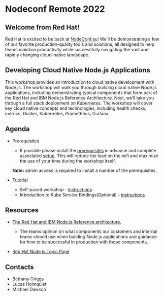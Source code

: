 # Nodeconf Remote 2022

## Welcome from Red Hat!

Red Hat is excited to be back at [NodeConf.eu](https://www.nodeconf.eu/)! We'll be demonstrating a few of our favorite production-quality tools and solutions, all designed to help teams maintain productivity while successfully navigating the vast and rapidly changing cloud-native landscape.

## Developing Cloud Native Node.js Applications

This workshop provides an introduction to cloud native development with Node.js. The workshop will walk you through building cloud native Node.js applications, including demonstrating typical components that form part of the Red Hat and IBM Node.js Reference Architecture. Next, we’ll take you through a full stack deployment on Kubernetes. The workshop will cover key cloud native concepts and technologies, including health checks, metrics, Docker, Kubernetes, Prometheus, Grafana.

## Agenda

* Prerequisites
  * If possible please install the
    [prerequisites](https://github.com/nodeshift/tutorial/tree/main/cloud-native#prerequisites)
    in advance and complete associated [setup](https://github.com/nodeshift/tutorial/tree/main/cloud-native#setting-up).
    This will reduce the load on the wifi and maximize the use of your time during the workshop itself.
    
  **Note:** admin access is required to install a number of the prerequisites.

* Tutorial
  * Self-paced workshop - [instructions](../cloud-native/README.md)
  * Introduction to Kube Service Bindings(Optional) - [instructions](https://github.com/nodeshift-blog-examples/kube-service-bindings-examples/tree/main/src/mongodb)

## Resources
  * [The Red Hat and IBM Node.js Reference architecture.](https://nodeshift.dev/nodejs-reference-architecture/)
    * The teams opinion on what components our customers and internal teams should use when building Node.js applications
      and guidance for how to be successful in production with those components.

  * [Red Hat Node.js Topic Page](https://developers.redhat.com/topics/nodejs)

## Contacts
  * Bethany Griggs
  * Lucas Holmquist
  * Michael Dawson

